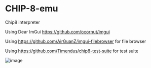 # CHIP-8-emu
Chip8 interpreter

Using Dear ImGui https://github.com/ocornut/imgui

Using https://github.com/AirGuanZ/imgui-filebrowser for file browser

Using https://github.com/Timendus/chip8-test-suite for test suite

![image](https://user-images.githubusercontent.com/73918962/210003718-5d35ecea-7f25-47db-aac4-58ea88fdd0c3.png)
